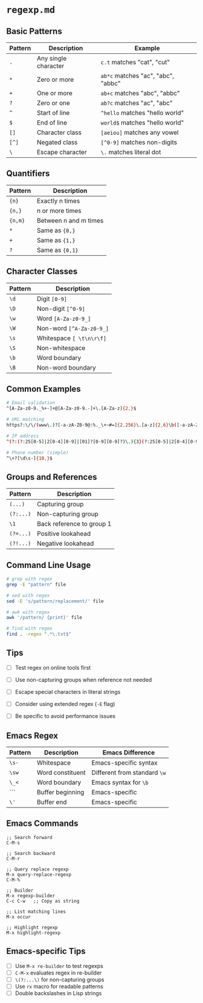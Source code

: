 <!-- ---
!-- title: ./.cheat-sheets/os/linux/regexp.md
!-- author: ywatanabe
!-- date: 2024-11-14 16:46:02
!-- --- -->


# `regexp.md`

## Basic Patterns

| Pattern | Description | Example |
|---------|-------------|---------|
| `.` | Any single character | `c.t` matches "cat", "cut" |
| `*` | Zero or more | `ab*c` matches "ac", "abc", "abbc" |
| `+` | One or more | `ab+c` matches "abc", "abbc" |
| `?` | Zero or one | `ab?c` matches "ac", "abc" |
| `^` | Start of line | `^hello` matches "hello world" |
| `$` | End of line | `world$` matches "hello world" |
| `[]` | Character class | `[aeiou]` matches any vowel |
| `[^]` | Negated class | `[^0-9]` matches non-digits |
| `\` | Escape character | `\.` matches literal dot |

## Quantifiers

| Pattern | Description |
|---------|-------------|
| `{n}` | Exactly n times |
| `{n,}` | n or more times |
| `{n,m}` | Between n and m times |
| `*` | Same as `{0,}` |
| `+` | Same as `{1,}` |
| `?` | Same as `{0,1}` |

## Character Classes

| Pattern | Description |
|---------|-------------|
| `\d` | Digit `[0-9]` |
| `\D` | Non-digit `[^0-9]` |
| `\w` | Word `[A-Za-z0-9_]` |
| `\W` | Non-word `[^A-Za-z0-9_]` |
| `\s` | Whitespace `[ \t\n\r\f]` |
| `\S` | Non-whitespace |
| `\b` | Word boundary |
| `\B` | Non-word boundary |

## Common Examples

```bash
# Email validation
^[A-Za-z0-9._%+-]+@[A-Za-z0-9.-]+\.[A-Za-z]{2,}$

# URL matching
https?:\/\/(www\.)?[-a-zA-Z0-9@:%._\+~#=]{2,256}\.[a-z]{2,6}\b([-a-zA-Z0-9@:%_\+.~#?&//=]*)

# IP address
^(?:(?:25[0-5]|2[0-4][0-9]|[01]?[0-9][0-9]?)\.){3}(?:25[0-5]|2[0-4][0-9]|[01]?[0-9][0-9]?)$

# Phone number (simple)
^\+?[\d\s-]{10,}$
```

## Groups and References

| Pattern | Description |
|---------|-------------|
| `(...)` | Capturing group |
| `(?:...)` | Non-capturing group |
| `\1` | Back reference to group 1 |
| `(?=...)` | Positive lookahead |
| `(?!...)` | Negative lookahead |

## Command Line Usage

```bash
# grep with regex
grep -E "pattern" file

# sed with regex
sed -E 's/pattern/replacement/' file

# awk with regex
awk '/pattern/ {print}' file

# find with regex
find . -regex ".*\.txt$"
```

## Tips
- [ ] Test regex on online tools first
- [ ] Use non-capturing groups when reference not needed
- [ ] Escape special characters in literal strings
- [ ] Consider using extended regex (`-E` flag)
- [ ] Be specific to avoid performance issues


## Emacs Regex

| Pattern | Description | Emacs Difference |
|---------|-------------|------------------|
| `\s-` | Whitespace | Emacs-specific syntax |
| `\sw` | Word constituent | Different from standard `\w` |
| `\_<` | Word boundary | Emacs syntax for `\b` |
| `\`` | Buffer beginning | Emacs-specific |
| `\'` | Buffer end | Emacs-specific |

## Emacs Commands
```elisp
;; Search forward
C-M-s

;; Search backward
C-M-r

;; Query replace regexp
M-x query-replace-regexp
C-M-%

;; Builder
M-x regexp-builder
C-c C-w   ;; Copy as string

;; List matching lines
M-x occur

;; Highlight regexp
M-x highlight-regexp
```

## Emacs-specific Tips
- [ ] Use `M-x re-builder` to test regexps
- [ ] `C-M-x` evaluates regex in re-builder
- [ ] `\(?:...\)` for non-capturing groups
- [ ] Use `rx` macro for readable patterns
- [ ] Double backslashes in Lisp strings
